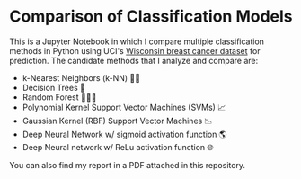# Comparison of Classification Models
This is a Jupyter Notebook in which I compare multiple classification methods in Python using UCI's [Wisconsin breast cancer dataset](https://archive.ics.uci.edu/ml/datasets/Breast+Cancer+Wisconsin+%28Original%29) for prediction. 
The candidate methods that I analyze and compare are:
 - k-Nearest Neighbors (k-NN) 🙋‍♂️
 - Decision Trees 🌲
 - Random Forest 🌴🌲🌳
 - Polynomial Kernel Support Vector Machines (SVMs) 📈
 - Gaussian Kernel (RBF) Support Vector Machines 📉
 - Deep Neural Network w/ sigmoid activation function 🌎
 - Deep Neural network w/ ReLu activation function 🌐

You can also find my report in a PDF attached in this repository.
